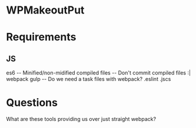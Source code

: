 # WPMakeoutPut

# Requirements

## JS
es6
-- Minified/non-midified compiled files
-- Don't commit compiled files :|
webpack
gulp
-- Do we need a task files with webpack?
.eslint
.jscs


# Questions
What are these tools providing us over just straight webpack?
